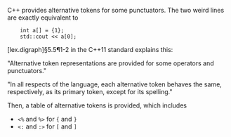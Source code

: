 C++ provides alternative tokens for some punctuators. The two weird lines are exactly equivalent to 

```
    int a[] = {1};
    std::cout << a[0];
```

[lex.digraph]§5.5¶1-2 in the C++11 standard explains this:

"Alternative token representations are provided for some operators and punctuators."

"In all respects of the language, each alternative token behaves the same, respectively, as its primary token, except for its spelling."

Then, a table of alternative tokens is provided, which includes
- `<%` and `%>` for `{` and `}`
- `<:` and `:>` for `[` and `]`
